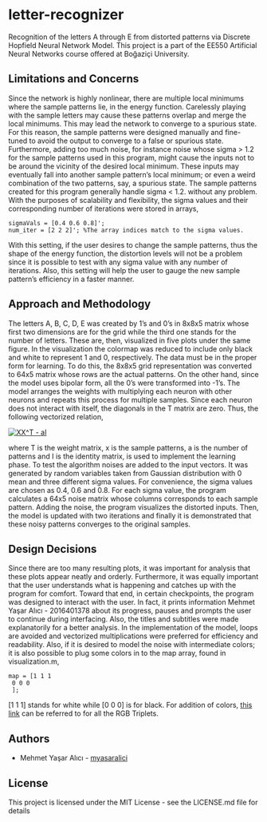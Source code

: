 # letter-recognizer
Recognition of the letters A through E from distorted patterns via Discrete Hopfield Neural Network Model. This project is a part of the EE550 Artificial Neural Networks course offered at Boğaziçi University.

## Limitations and Concerns
Since the network is highly nonlinear, there are multiple local minimums where the sample
patterns lie, in the energy function. Carelessly playing with the sample letters may cause these
patterns overlap and merge the local minimums. This may lead the network to converge to a
spurious state. For this reason, the sample patterns were designed manually and fine-tuned to
avoid the output to converge to a false or spurious state.
Furthermore, adding too much noise, for instance noise whose sigma > 1.2 for the sample
patterns used in this program, might cause the inputs not to be around the vicinity of the
desired local minimum. These inputs may eventually fall into another sample pattern’s local
minimum; or even a weird combination of the two patterns, say, a spurious state. The sample
patterns created for this program generally handle sigma < 1.2. without any problem. With
the purposes of scalability and flexibility, the sigma values and their corresponding number of
iterations were stored in arrays,
```
sigmaVals = [0.4 0.6 0.8]';
num_iter = [2 2 2]'; %The array indices match to the sigma values.
```
With this setting, if the user desires to change the sample patterns, thus the shape of the energy
function, the distortion levels will not be a problem since it is possible to test with any sigma
value with any number of iterations. Also, this setting will help the user to gauge the new
sample pattern’s efficiency in a faster manner.


## Approach and Methodology
The letters A, B, C, D, E was created by 1’s and 0’s in 8x8x5 matrix whose first two dimensions
are for the grid while the third one stands for the number of letters. These are, then, visualized
in five plots under the same figure. In the visualization the colormap was reduced to include
only black and white to represent 1 and 0, respectively.
The data must be in the proper form for learning. To do this, the 8x8x5 grid representation
was converted to 64x5 matrix whose rows are the actual patterns. On the other hand, since
the model uses bipolar form, all the 0’s were transformed into -1’s. The model arranges the
weights with multiplying each neuron with other neurons and repeats this process for multiple
samples. Since each neuron does not interact with itself, the diagonals in the T matrix are zero.
Thus, the following vectorized relation,

<a href="https://www.codecogs.com/eqnedit.php?latex=XX^T&space;-&space;aI" target="_blank"><img src="https://latex.codecogs.com/gif.latex?XX^T&space;-&space;aI" title="XX^T - aI" /></a>

where T is the weight matrix, x is the sample patterns, a is the number of patterns and I is
the identity matrix, is used to implement the learning phase.
To test the algorithm noises are added to the input vectors. It was generated by random
variables taken from Gaussian distribution with 0 mean and three different sigma values. For
convenience, the sigma values are chosen as 0.4, 0.6 and 0.8. For each sigma value, the program
calculates a 64x5 noise matrix whose columns corresponds to each sample pattern. Adding the
noise, the program visualizes the distorted inputs. Then, the model is updated with two
iterations and finally it is demonstrated that these noisy patterns converges to the original
samples.

## Design Decisions
Since there are too many resulting plots, it was important for analysis that these plots appear
neatly and orderly. Furthermore, it was equally important that the user understands what is
happening and catches up with the program for comfort. Toward that end, in certain
checkpoints, the program was designed to interact with the user. In fact, it prints information 
Mehmet Yaşar Alıcı - 2016401378
about its progress, pauses and prompts the user to continue during interfacing. Also, the titles
and subtitles were made explanatorily for a better analysis.
In the implementation of the model, loops are avoided and vectorized multiplications were
preferred for efficiency and readability. Also, if it is desired to model the noise with intermediate
colors; it is also possible to plug some colors in to the map array, found in visualization.m,
```
map = [1 1 1
 0 0 0
 ];
 ```
[1 1 1] stands for white while [0 0 0] is for black. For addition of colors, 
[this link](https://www.tug.org/pracjourn/2007-4/walden/color.pdf/) 
can be referred to
for all the RGB Triplets.

## Authors
- Mehmet Yaşar Alıcı - [myasaralici](github.com/myasaralici)

## License
This project is licensed under the MIT License - see the LICENSE.md file for details


